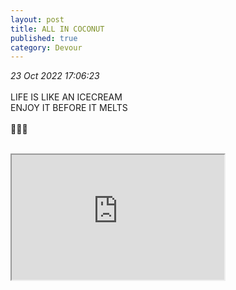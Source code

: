 ```yaml
---
layout: post
title: ALL IN COCONUT
published: true
category: Devour
---
```

_23 Oct 2022 17:06:23_
<br>
<br>
LIFE IS LIKE AN ICECREAM
<br>
ENJOY IT BEFORE IT MELTS
<br>
<br>
🍨🍦🤤
<br>
<br>
<iframe src="https://drive.google.com/file/d/1BCuvCryNeUxpu3K4zRQRDJSiEWl5OWvv/preview" width="340" height="200" allow="autoplay"></iframe>
